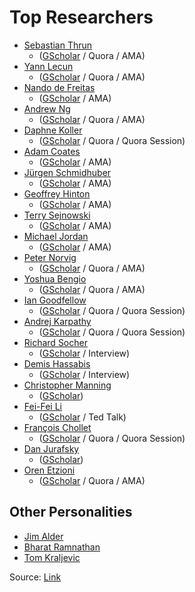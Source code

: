 # Top Researchers # 

 - [Sebastian Thrun](http://robots.stanford.edu/) 
   - ([GScholar](https://scholar.google.com/citations?user=7K34d7cAAAAJ&hl=en&oi=ao) / Quora / AMA)
 - [Yann Lecun](http://yann.lecun.com/) 
   - ([GScholar](https://scholar.google.com/citations?user=WLN3QrAAAAAJ&hl=en) / Quora / AMA)
 - [Nando de Freitas](http://www.cs.ubc.ca/~nando/) 
   - ([GScholar](https://scholar.google.com/citations?user=nzEluBwAAAAJ&hl=en) / AMA)
 - [Andrew Ng](http://www.andrewng.org/) 
   - ([GScholar](https://scholar.google.com/citations?user=JgDKULMAAAAJ&hl=en) / Quora / AMA)
 - [Daphne Koller](http://ai.stanford.edu/users/koller/) 
   - ([GScholar](https://scholar.google.com/citations?user=5Iqe53IAAAAJ) / Quora / Quora Session)
 - [Adam Coates](http://cs.stanford.edu/~acoates/) 
   - ([GScholar](https://scholar.google.com/citations?user=bLUllHEAAAAJ&hl=en) / AMA)
 - [Jürgen Schmidhuber](http://people.idsia.ch/~juergen/) 
   - ([GScholar](https://scholar.google.com/citations?user=gLnCTgIAAAAJ&hl=en) / AMA)
 - [Geoffrey Hinton](http://www.cs.toronto.edu/~hinton/) 
   - ([GScholar](https://scholar.google.com/citations?user=JicYPdAAAAAJ&hl=en) / AMA)
 - [Terry Sejnowski](http://www.salk.edu/scientist/terrence-sejnowski/) 
   - ([GScholar](https://scholar.google.com/citations?user=m1qAiOUAAAAJ&hl=en) / AMA)
 - [Michael Jordan](https://people.eecs.berkeley.edu/~jordan/) 
   - ([GScholar](https://scholar.google.com/citations?user=yxUduqMAAAAJ&hl=en) / AMA)
 - [Peter Norvig](http://norvig.com/) 
   - ([GScholar](https://scholar.google.com/citations?user=Ol0vcWgAAAAJ&hl=en) / Quora / AMA)
 - [Yoshua Bengio](http://www.iro.umontreal.ca/~bengioy/yoshua_en/) 
   - ([GScholar](https://scholar.google.com/citations?user=kukA0LcAAAAJ&hl=en) / Quora / AMA)
 - [Ian Goodfellow](http://www.iangoodfellow.com/) 
   - ([GScholar](https://scholar.google.com/citations?user=iYN86KEAAAAJ&hl=en) / Quora / Quora Session)
 - [Andrej Karpathy](http://karpathy.github.io/) 
   - ([GScholar](https://scholar.google.com/citations?user=l8WuQJgAAAAJ&hl=en) / Quora / Quora Session)
 - [Richard Socher](http://www.socher.org/) 
   - ([GScholar](https://scholar.google.com/citations?user=FaOcyfMAAAAJ&hl=en) / Interview)
 - [Demis Hassabis](http://demishassabis.com/) 
   - ([GScholar](https://scholar.google.com/citations?user=dYpPMQEAAAAJ&hl=en) / Interview)
 - [Christopher Manning](https://nlp.stanford.edu/~manning/) 
   - ([GScholar](https://scholar.google.com/citations?user=1zmDOdwAAAAJ&hl=en))
 - [Fei-Fei Li](http://vision.stanford.edu/people.html) 
   - ([GScholar](https://scholar.google.com/citations?user=rDfyQnIAAAAJ&hl=en) / Ted Talk)
 - [François Chollet](https://scholar.google.com/citations?user=VfYhf2wAAAAJ&hl=en) 
   - ([GScholar](https://scholar.google.com/citations?user=VfYhf2wAAAAJ&hl=en) / Quora / Quora Session)
 - [Dan Jurafsky](https://web.stanford.edu/~jurafsky/) 
   - ([GScholar](https://scholar.google.com/citations?user=uZg9l58AAAAJ&hl=en))
 - [Oren Etzioni](http://allenai.org/team/orene/) 
   - ([GScholar](https://scholar.google.com/citations?user=XF6Yk98AAAAJ&hl=en) / Quora / AMA)

## Other Personalities ##
 - [Jim Alder](https://jimadler.me/)
 - [Bharat Ramnathan](https://github.com/parambharat)
 - [Tom Kraljevic](https://github.com/tomkraljevic)
 

Source: [Link](https://unsupervisedmethods.com/my-curated-list-of-ai-and-machine-learning-resources-from-around-the-web-9a97823b8524)
